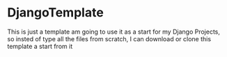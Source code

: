 # DjangoTemplate
This is just a template am going to use it as a start for my Django Projects, so insted of type all the files from scratch,
I can download or clone this template a start from it
